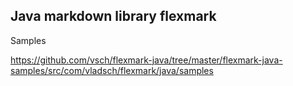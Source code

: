 ## Java markdown library flexmark

Samples

<https://github.com/vsch/flexmark-java/tree/master/flexmark-java-samples/src/com/vladsch/flexmark/java/samples>

